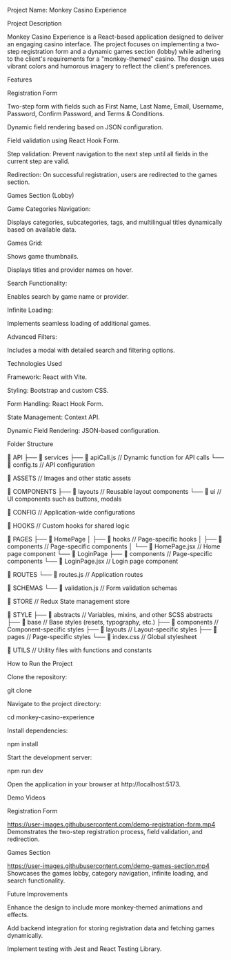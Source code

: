 Project Name: Monkey Casino Experience

Project Description

Monkey Casino Experience is a React-based application designed to deliver an engaging casino interface. The project focuses on implementing a two-step registration form and a dynamic games section (lobby) while adhering to the client's requirements for a "monkey-themed" casino. The design uses vibrant colors and humorous imagery to reflect the client's preferences.

Features

Registration Form

Two-step form with fields such as First Name, Last Name, Email, Username, Password, Confirm Password, and Terms & Conditions.

Dynamic field rendering based on JSON configuration.

Field validation using React Hook Form.

Step validation: Prevent navigation to the next step until all fields in the current step are valid.

Redirection: On successful registration, users are redirected to the games section.

Games Section (Lobby)

Game Categories Navigation:

Displays categories, subcategories, tags, and multilingual titles dynamically based on available data.

Games Grid:

Shows game thumbnails.

Displays titles and provider names on hover.

Search Functionality:

Enables search by game name or provider.

Infinite Loading:

Implements seamless loading of additional games.

Advanced Filters:

Includes a modal with detailed search and filtering options.

Technologies Used

Framework: React with Vite.

Styling: Bootstrap and custom CSS.

Form Handling: React Hook Form.

State Management: Context API.

Dynamic Field Rendering: JSON-based configuration.

Folder Structure

📁 API
├── 📁 services
├── 📄 apiCall.js     // Dynamic function for API calls
└── 📄 config.ts      // API configuration

📁 ASSETS             // Images and other static assets

📁 COMPONENTS
├── 📁 layouts       // Reusable layout components
└── 📁 ui            // UI components such as buttons, modals

📁 CONFIG            // Application-wide configurations

📁 HOOKS             // Custom hooks for shared logic

📁 PAGES
├── 📁 HomePage
│   ├── 📁 hooks         // Page-specific hooks
│   ├── 📁 components    // Page-specific components
│   └── 📄 HomePage.jsx  // Home page component
└── 📁 LoginPage
├── 📁 components    // Page-specific components
└── 📄 LoginPage.jsx // Login page component

📁 ROUTES
└── 📄 routes.js     // Application routes

📁 SCHEMAS
└── 📄 validation.js // Form validation schemas

📁 STORE             // Redux State management store

📁 STYLE
├── 📁 abstracts     // Variables, mixins, and other SCSS abstracts
├── 📁 base          // Base styles (resets, typography, etc.)
├── 📁 components    // Component-specific styles
├── 📁 layouts       // Layout-specific styles
├── 📁 pages         // Page-specific styles
└── 📄 index.css     // Global stylesheet

📁 UTILS             // Utility files with functions and constants



How to Run the Project

Clone the repository:

git clone <repository-url>

Navigate to the project directory:

cd monkey-casino-experience

Install dependencies:

npm install

Start the development server:

npm run dev

Open the application in your browser at http://localhost:5173.

Demo Videos

Registration Form

https://user-images.githubusercontent.com/demo-registration-form.mp4
Demonstrates the two-step registration process, field validation, and redirection.

Games Section

https://user-images.githubusercontent.com/demo-games-section.mp4
Showcases the games lobby, category navigation, infinite loading, and search functionality.

Future Improvements

Enhance the design to include more monkey-themed animations and effects.

Add backend integration for storing registration data and fetching games dynamically.

Implement testing with Jest and React Testing Library.
